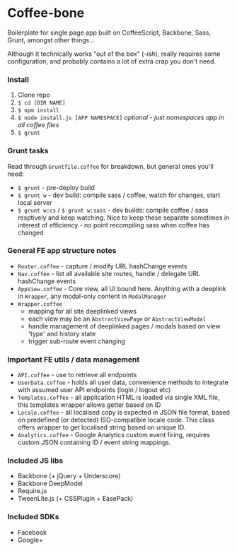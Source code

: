 # Coffee-bone

Boilerplate for single page app built on CoffeeScript, Backbone, Sass, Grunt, amongst other things...

Although it technically works "out of the box" (*-ish*), really requires some configuration, and probably contains a lot of extra crap you don't need.

### Install

1. Clone repo
2. `$ cd [DIR NAME]`
3. `$ npm install`
4. `$ node install.js [APP NAMESPACE]` *optional - just namespaces app in all coffee files*
5. `$ grunt`

### Grunt tasks

Read through `Gruntfile.coffee` for breakdown, but general ones you'll need:
* `$ grunt` - pre-deploy build
* `$ grunt w` - dev build: compile sass / coffee, watch for changes, start local server
* `$ grunt w:cs` / `$ grunt w:sass` - dev builds: compile coffee / sass resptively and keep watching. Nice to keep these separate sometimes in interest of efficiency - no point recompiling sass when coffee has changed

### General FE app structure notes

* `Router.coffee` - capture / modify URL hashChange events
* `Nav.coffee` - list all available site routes, handle / delegate URL hashChange events
* `AppView.coffee` - Core view, all UI bound here. Anything with a deeplink in `Wrapper`, any modal-only content in `ModalManager`
* `Wrapper.coffee`
	* mapping for all site deeplinked views
	* each view may be an `AbstractViewPage` or `AbstractViewModal`
	* handle management of deeplinked pages / modals based on view 'type' and history state
	* trigger sub-route event changing

### Important FE utils / data management

* `API.coffee` - use to retrieve all endpoints
* `UserData.coffee` - holds all user data, convenience methods to integrate with assumed user API endpoints (login / logout etc)
* `Templates.coffee` - all application HTML is loaded via single XML file, this templates wrapper allows getter based on ID
* `Locale.coffee` - all localised copy is expected in JSON file format, based on predefined (or detected) ISO-compatible locale code. This class offers wrapper to get localised string based on unique ID.
* `Analytics.coffee` - Google Analytics custom event firing, requires custom JSON containing ID / event string mappings.

### Included JS libs

* Backbone (+ jQuery + Underscore)
* Backbone DeepModel
* Require.js
* TweenLite.js (+ CSSPlugin + EasePack)

### Included SDKs

* Facebook
* Google+
